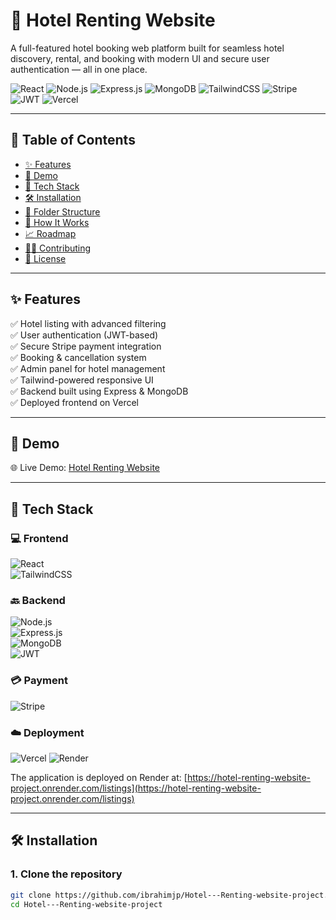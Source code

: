 # 🏨 Hotel Renting Website

A full-featured hotel booking web platform built for seamless hotel discovery, rental, and booking with modern UI and secure user authentication — all in one place.

![React](https://img.shields.io/badge/React-61DAFB.svg?style=flat&logo=React&logoColor=black)
![Node.js](https://img.shields.io/badge/Node.js-339933.svg?style=flat&logo=nodedotjs&logoColor=white)
![Express.js](https://img.shields.io/badge/Express.js-000000.svg?style=flat&logo=express&logoColor=white)
![MongoDB](https://img.shields.io/badge/MongoDB-47A248.svg?style=flat&logo=MongoDB&logoColor=white)
![TailwindCSS](https://img.shields.io/badge/Tailwind_CSS-38B2AC.svg?style=flat&logo=TailwindCSS&logoColor=white)
![Stripe](https://img.shields.io/badge/Stripe-635BFF.svg?style=flat&logo=Stripe&logoColor=white)
![JWT](https://img.shields.io/badge/JWT-black.svg?style=flat&logo=jsonwebtokens&logoColor=white)
![Vercel](https://img.shields.io/badge/Vercel-000000.svg?style=flat&logo=Vercel&logoColor=white)

---

## 📌 Table of Contents

- [✨ Features](#-features)  
- [📸 Demo](#-demo)  
- [🚀 Tech Stack](#-tech-stack)  
- [🛠️ Installation](#️-installation)  
- [🧩 Folder Structure](#-folder-structure)  
- [🧠 How It Works](#-how-it-works)  
- [📈 Roadmap](#-roadmap)  
- [🧑‍💻 Contributing](#-contributing)  
- [📄 License](#-license)

---

## ✨ Features

✅ Hotel listing with advanced filtering  
✅ User authentication (JWT-based)  
✅ Secure Stripe payment integration  
✅ Booking & cancellation system  
✅ Admin panel for hotel management  
✅ Tailwind-powered responsive UI  
✅ Backend built using Express & MongoDB  
✅ Deployed frontend on Vercel  

---

## 📸 Demo

🌐 Live Demo: [Hotel Renting Website](https://hotel-renting-website-project.onrender.com/listings)

---

## 🚀 Tech Stack

### 💻 Frontend
![React](https://img.shields.io/badge/React-61DAFB.svg?style=flat&logo=React&logoColor=black)  
![TailwindCSS](https://img.shields.io/badge/Tailwind_CSS-38B2AC.svg?style=flat&logo=TailwindCSS&logoColor=white)  

### 🔙 Backend
![Node.js](https://img.shields.io/badge/Node.js-339933.svg?style=flat&logo=nodedotjs&logoColor=white)  
![Express.js](https://img.shields.io/badge/Express.js-000000.svg?style=flat&logo=express&logoColor=white)  
![MongoDB](https://img.shields.io/badge/MongoDB-47A248.svg?style=flat&logo=MongoDB&logoColor=white)  
![JWT](https://img.shields.io/badge/JWT-black.svg?style=flat&logo=jsonwebtokens&logoColor=white)  

### 💳 Payment
![Stripe](https://img.shields.io/badge/Stripe-635BFF.svg?style=flat&logo=Stripe&logoColor=white)

### ☁️ Deployment
![Vercel](https://img.shields.io/badge/Vercel-000000.svg?style=flat&logo=Vercel&logoColor=white)
![Render](https://img.shields.io/badge/Render-46E3B7.svg?style=flat&logo=render&logoColor=white)

The application is deployed on Render at: [https://hotel-renting-website-project.onrender.com/listings](https://hotel-renting-website-project.onrender.com/listings)

---

## 🛠️ Installation

### 1. Clone the repository

```bash
git clone https://github.com/ibrahimjp/Hotel---Renting-website-project.git
cd Hotel---Renting-website-project
